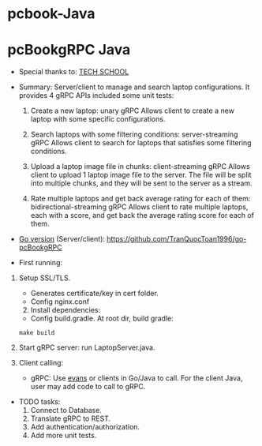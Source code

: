 # pcbook-Java

# pcBookgRPC Java
- Special thanks to: [TECH SCHOOL](https://www.youtube.com/@TECHSCHOOLGURU)
- Summary: Server/client to manage and search laptop configurations. It provides 4 gRPC APIs included some unit tests:

    1. Create a new laptop: unary gRPC
        Allows client to create a new laptop with some specific configurations.

    2. Search laptops with some filtering conditions: server-streaming gRPC
        Allows client to search for laptops that satisfies some filtering conditions.

    3. Upload a laptop image file in chunks: client-streaming gRPC
    Allows client to upload 1 laptop image file to the server. The file will be split into multiple chunks, and they will be sent to the server as a stream.

    4. Rate multiple laptops and get back average rating for each of them: bidirectional-streaming gRPC
        Allows client to rate multiple laptops, each with a score, and get back the average rating score for each of them.

- [Go version](https://github.com/TranQuocToan1996/go-pcBookgRPC) (Server/client): https://github.com/TranQuocToan1996/go-pcBookgRPC

- First running:
1. Setup SSL/TLS. 
    + Generates certificate/key in cert folder.
    + Config nginx.conf

    2. Install dependencies: 
    + Config build.gradle. At root dir, build gradle:
    ```
    make build
    ```

3. Start gRPC server: run LaptopServer.java.

4. Client calling:
    + gRPC: Use [evans](https://github.com/ktr0731/evans) or clients in Go/Java to call. For the client Java, user may add code to call to gRPC.


- TODO tasks:
    1. Connect to Database.
    2. Translate gRPC to REST.
    3. Add authentication/authorization.
    4. Add more unit tests.